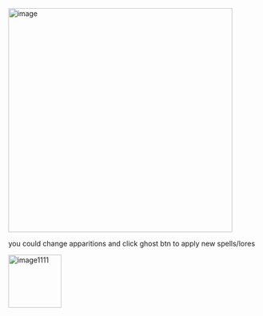 <img width="448" alt="image" src="https://github.com/user-attachments/assets/e0c23c9f-9a1e-4bc9-a234-661eac652164">

you could change apparitions and click ghost btn to apply new spells/lores

<img width="106" alt="image1111" src="https://github.com/user-attachments/assets/c3aafc34-0b0b-4724-8162-f16c5c62b694">
